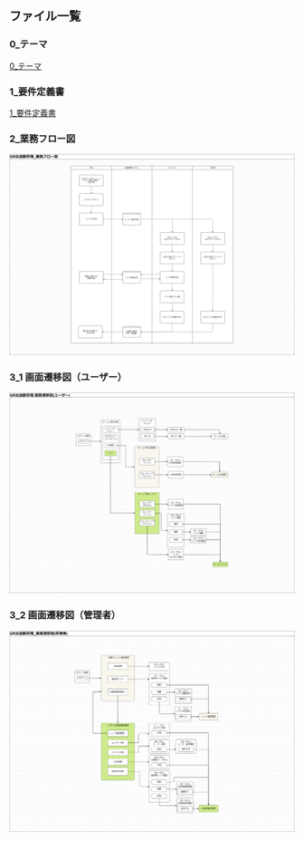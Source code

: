 ## ファイル一覧

### 0_テーマ
[0_テーマ](./documents/0_THEME.md)

### 1_要件定義書
[1_要件定義書](./documents/1_要件定義書.md)

### 2_業務フロー図
![業務フロー図](./documents/2_業務フロー図.png)

### 3_1 画面遷移図（ユーザー）
![画面遷移図（ユーザー）](./documents/3_1_画面遷移図(ユーザー).png)

### 3_2 画面遷移図（管理者）
![画面遷移図（管理者）](./documents/3_2_画面遷移図(管理者).png)
